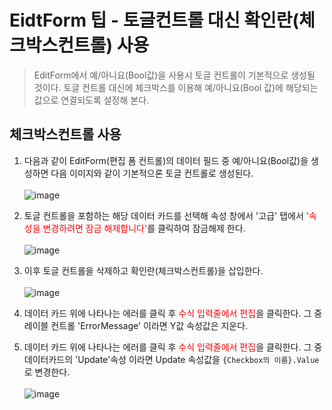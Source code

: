 # EidtForm 팁 - 토글컨트롤 대신 확인란(체크박스컨트롤) 사용
> EditForm에서 예/아니요(Bool값)을 사용시 토글 컨트롤이 기본적으로 생성될 것이다. 토글 컨트롤 대신에 체크박스를 이용해 예/아니요(Bool 값)에 해당되는 값으로 연결되도록 설정해 본다.



## 체크박스컨트롤 사용

1. 다음과 같이 EditForm(편집 폼 컨트롤)의 데이터 필드 중 예/아니요(Bool값)을 생성하면 다음 이미지와 같이 기본적으론 토글 컨트롤로 생성된다.<br><br>![image](https://user-images.githubusercontent.com/39551265/180237419-41ecbb91-4c71-420b-bff3-0050b3912fa4.png)<br>


2. 토글 컨트롤을 포함하는 해당 데이터 카드를 선택해 속성 창에서 '고급' 탭에서 <span style="color:red">'속성을 변경하려면 잠금 해제합니다'</span>를 클릭하여 잠금해제 한다.<br><br>![image](https://user-images.githubusercontent.com/39551265/180238465-2c6bb5cb-ff95-40a7-95c6-4ac4b2a07d8f.png)<br>

3. 이후 토글 컨트롤을 삭제하고 확인란(체크박스컨트롤)을 삽입한다.<br><br>![image](https://user-images.githubusercontent.com/39551265/180239107-7e0d31b5-bc2e-4147-aef2-8b4883035df8.png)<br>

4. 데이터 카드 위에 나타나는 에러를 클릭 후 <span style="color:red">수식 입력줄에서 편집</span>을 클릭한다. 그 중 레이블 컨트롤 'ErrorMessage' 이라면 Y값 속성값은 지운다.

5. 데이터 카드 위에 나타나는 에러를 클릭 후 <span style="color:red">수식 입력줄에서 편집</span>을 클릭한다. 그 중 데이터카드의 'Update'속성 이라면 Update  속성값을 `{Checkbox의 이름}.Value` 로 변경한다.<br><br>![image](https://user-images.githubusercontent.com/39551265/180240232-9f668022-d1f7-4885-87bb-10d09db2e834.png)<br>